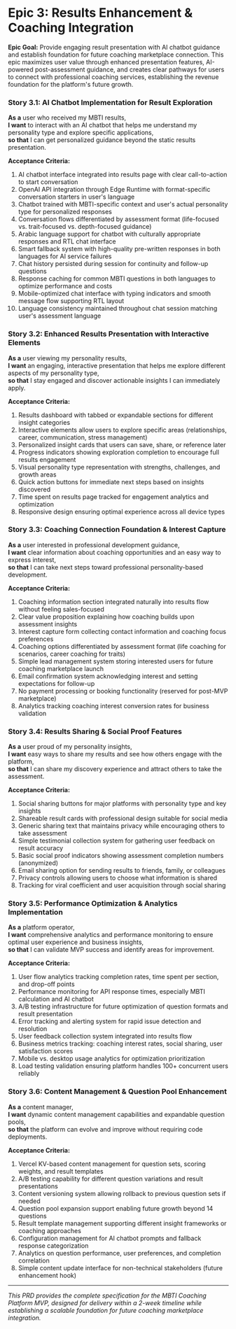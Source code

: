 # Epic 3: Results Enhancement & Coaching Integration

**Epic Goal:** Provide engaging result presentation with AI chatbot guidance and establish foundation for future coaching marketplace connection. This epic maximizes user value through enhanced presentation features, AI-powered post-assessment guidance, and creates clear pathways for users to connect with professional coaching services, establishing the revenue foundation for the platform's future growth.

### Story 3.1: AI Chatbot Implementation for Result Exploration
**As a** user who received my MBTI results,  
**I want** to interact with an AI chatbot that helps me understand my personality type and explore specific applications,  
**so that** I can get personalized guidance beyond the static results presentation.

**Acceptance Criteria:**
1. AI chatbot interface integrated into results page with clear call-to-action to start conversation
2. OpenAI API integration through Edge Runtime with format-specific conversation starters in user's language
3. Chatbot trained with MBTI-specific context and user's actual personality type for personalized responses
4. Conversation flows differentiated by assessment format (life-focused vs. trait-focused vs. depth-focused guidance)
5. Arabic language support for chatbot with culturally appropriate responses and RTL chat interface
6. Smart fallback system with high-quality pre-written responses in both languages for AI service failures
7. Chat history persisted during session for continuity and follow-up questions
8. Response caching for common MBTI questions in both languages to optimize performance and costs
9. Mobile-optimized chat interface with typing indicators and smooth message flow supporting RTL layout
10. Language consistency maintained throughout chat session matching user's assessment language

### Story 3.2: Enhanced Results Presentation with Interactive Elements
**As a** user viewing my personality results,  
**I want** an engaging, interactive presentation that helps me explore different aspects of my personality type,  
**so that** I stay engaged and discover actionable insights I can immediately apply.

**Acceptance Criteria:**
1. Results dashboard with tabbed or expandable sections for different insight categories
2. Interactive elements allow users to explore specific areas (relationships, career, communication, stress management)
3. Personalized insight cards that users can save, share, or reference later
4. Progress indicators showing exploration completion to encourage full results engagement
5. Visual personality type representation with strengths, challenges, and growth areas
6. Quick action buttons for immediate next steps based on insights discovered
7. Time spent on results page tracked for engagement analytics and optimization
8. Responsive design ensuring optimal experience across all device types

### Story 3.3: Coaching Connection Foundation & Interest Capture
**As a** user interested in professional development guidance,  
**I want** clear information about coaching opportunities and an easy way to express interest,  
**so that** I can take next steps toward professional personality-based development.

**Acceptance Criteria:**
1. Coaching information section integrated naturally into results flow without feeling sales-focused
2. Clear value proposition explaining how coaching builds upon assessment insights
3. Interest capture form collecting contact information and coaching focus preferences
4. Coaching options differentiated by assessment format (life coaching for scenarios, career coaching for traits)
5. Simple lead management system storing interested users for future coaching marketplace launch
6. Email confirmation system acknowledging interest and setting expectations for follow-up
7. No payment processing or booking functionality (reserved for post-MVP marketplace)
8. Analytics tracking coaching interest conversion rates for business validation

### Story 3.4: Results Sharing & Social Proof Features
**As a** user proud of my personality insights,  
**I want** easy ways to share my results and see how others engage with the platform,  
**so that** I can share my discovery experience and attract others to take the assessment.

**Acceptance Criteria:**
1. Social sharing buttons for major platforms with personality type and key insights
2. Shareable result cards with professional design suitable for social media
3. Generic sharing text that maintains privacy while encouraging others to take assessment
4. Simple testimonial collection system for gathering user feedback on result accuracy
5. Basic social proof indicators showing assessment completion numbers (anonymized)
6. Email sharing option for sending results to friends, family, or colleagues
7. Privacy controls allowing users to choose what information is shared
8. Tracking for viral coefficient and user acquisition through social sharing

### Story 3.5: Performance Optimization & Analytics Implementation
**As a** platform operator,  
**I want** comprehensive analytics and performance monitoring to ensure optimal user experience and business insights,  
**so that** I can validate MVP success and identify areas for improvement.

**Acceptance Criteria:**
1. User flow analytics tracking completion rates, time spent per section, and drop-off points
2. Performance monitoring for API response times, especially MBTI calculation and AI chatbot
3. A/B testing infrastructure for future optimization of question formats and result presentation
4. Error tracking and alerting system for rapid issue detection and resolution
5. User feedback collection system integrated into results flow
6. Business metrics tracking: coaching interest rates, social sharing, user satisfaction scores
7. Mobile vs. desktop usage analytics for optimization prioritization
8. Load testing validation ensuring platform handles 100+ concurrent users reliably

### Story 3.6: Content Management & Question Pool Enhancement
**As a** content manager,  
**I want** dynamic content management capabilities and expandable question pools,  
**so that** the platform can evolve and improve without requiring code deployments.

**Acceptance Criteria:**
1. Vercel KV-based content management for question sets, scoring weights, and result templates
2. A/B testing capability for different question variations and result presentations
3. Content versioning system allowing rollback to previous question sets if needed
4. Question pool expansion support enabling future growth beyond 14 questions
5. Result template management supporting different insight frameworks or coaching approaches
6. Configuration management for AI chatbot prompts and fallback response categorization
7. Analytics on question performance, user preferences, and completion correlation
8. Simple content update interface for non-technical stakeholders (future enhancement hook)

---

*This PRD provides the complete specification for the MBTI Coaching Platform MVP, designed for delivery within a 2-week timeline while establishing a scalable foundation for future coaching marketplace integration.*

